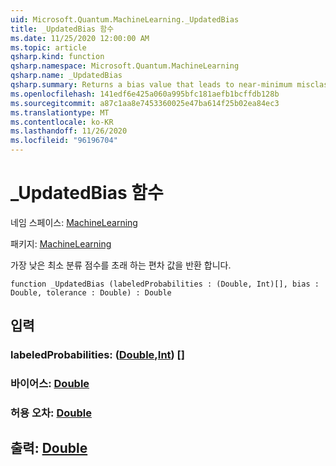 ```yaml
---
uid: Microsoft.Quantum.MachineLearning._UpdatedBias
title: _UpdatedBias 함수
ms.date: 11/25/2020 12:00:00 AM
ms.topic: article
qsharp.kind: function
qsharp.namespace: Microsoft.Quantum.MachineLearning
qsharp.name: _UpdatedBias
qsharp.summary: Returns a bias value that leads to near-minimum misclassification score.
ms.openlocfilehash: 141edf6e425a060a995bfc181aefb1bcffdb128b
ms.sourcegitcommit: a87c1aa8e7453360025e47ba614f25b02ea84ec3
ms.translationtype: MT
ms.contentlocale: ko-KR
ms.lasthandoff: 11/26/2020
ms.locfileid: "96196704"
---
```

# <a name="_updatedbias-function"></a>_UpdatedBias 함수

네임 스페이스: [MachineLearning](xref:Microsoft.Quantum.MachineLearning)

패키지: [MachineLearning](https://nuget.org/packages/Microsoft.Quantum.MachineLearning)


가장 낮은 최소 분류 점수를 초래 하는 편차 값을 반환 합니다.

```qsharp
function _UpdatedBias (labeledProbabilities : (Double, Int)[], bias : Double, tolerance : Double) : Double
```


## <a name="input"></a>입력

### <a name="labeledprobabilities--doubleint"></a>labeledProbabilities: ([Double](xref:microsoft.quantum.lang-ref.double),[Int](xref:microsoft.quantum.lang-ref.int)) []




### <a name="bias--double"></a>바이어스: [Double](xref:microsoft.quantum.lang-ref.double)




### <a name="tolerance--double"></a>허용 오차: [Double](xref:microsoft.quantum.lang-ref.double)





## <a name="output--double"></a>출력: [Double](xref:microsoft.quantum.lang-ref.double)

